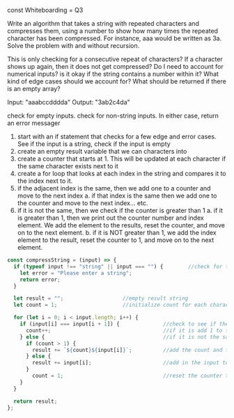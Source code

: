 const Whiteboarding = Q3

<!-- Question Prompt:  -->
Write an algorithm that takes a string with repeated characters and compresses them, using a number to show how many times the repeated character has been compressed. For instance, aaa would be written as 3a. Solve the problem with and without recursion.

<!-- Clarification...-->
This is only checking for a consecutive repeat of characters? If a character shows up again, then it does not get compressed?
Do I need to account for numerical inputs? is it okay if the string contains a number within it?
What kind of edge cases should we account for?
What should be returned if there is an empty array?

<!-- inputs and outputs -->
Input: "aaabccdddda"
Output: "3ab2c4da"

<!-- Error Handling and Edge Cases to Consider -->
check for empty inputs. 
check for non-string inputs.
In either case, return an error messager

<!-- Problem Breakdown without Recursion: -->
1. start with an if statement that checks for a few edge and error cases. See if the input is a string, check if the input is empty
2. create an empty result variable that we can characters into
3. create a counter that starts at 1. This will be updated at each character if the same character exists next to it 
4. create a for loop that looks at each index in the string and compares it to the index next to it.
5. if the adjacent index is the same, then we add one to a counter and move to the next index
    a. if that index is the same then we add one to the counter and move to the next index... etc.
6. if it is not the same, then we check if the counter is greater than 1
    a. if it is greater than 1, then we print out the counter number and index element. We add the element to the results, reset the counter, and move on to the next element.
    b. if it is NOT greater than 1, we add the index element to the result, reset the counter to 1, and move on to the next element.

<!-- Code without Recursion  -->
```js
const compressString = (input) => {
  if (typeof input !== "string" || input === "") {        //check for type and input errors
    let error = "Please enter a string";
    return error;
  }

  let result = "";                   //empty result string
  let count = 1;                     //initialize count for each character as 1

  for (let i = 0; i < input.length; i++) {
    if (input[i] === input[i + 1]) {              //check to see if the next indext value is the same
      count++;                                    //if it is add 1 to the counter and go to the next index
    } else {                                      //if it is not the same...
      if (count > 1) { 
        result += `${count}${input[i]}`;          //add the count and the input to the result string if the count is greater than 1
      } else {
        result += input[i];                       //add in the input to the result string 
      }  
        count = 1;                                //reset the counter to 1
    }
  }

  return result;
};
```


<!-- Problem Breakdown with Recursion: -->


